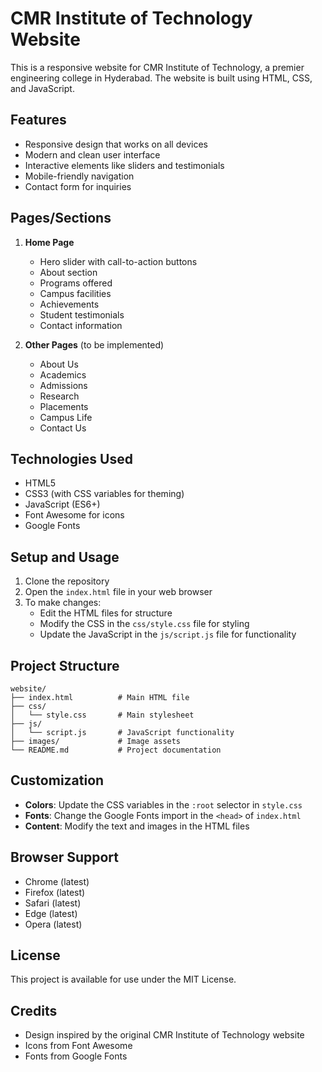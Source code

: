 # CMR Institute of Technology Website

This is a responsive website for CMR Institute of Technology, a premier engineering college in Hyderabad. The website is built using HTML, CSS, and JavaScript.

## Features

- Responsive design that works on all devices
- Modern and clean user interface
- Interactive elements like sliders and testimonials
- Mobile-friendly navigation
- Contact form for inquiries

## Pages/Sections

1. **Home Page**
   - Hero slider with call-to-action buttons
   - About section
   - Programs offered
   - Campus facilities
   - Achievements
   - Student testimonials
   - Contact information

2. **Other Pages** (to be implemented)
   - About Us
   - Academics
   - Admissions
   - Research
   - Placements
   - Campus Life
   - Contact Us

## Technologies Used

- HTML5
- CSS3 (with CSS variables for theming)
- JavaScript (ES6+)
- Font Awesome for icons
- Google Fonts

## Setup and Usage

1. Clone the repository
2. Open the `index.html` file in your web browser
3. To make changes:
   - Edit the HTML files for structure
   - Modify the CSS in the `css/style.css` file for styling
   - Update the JavaScript in the `js/script.js` file for functionality

## Project Structure

```
website/
├── index.html          # Main HTML file
├── css/
│   └── style.css       # Main stylesheet
├── js/
│   └── script.js       # JavaScript functionality
├── images/             # Image assets
└── README.md           # Project documentation
```

## Customization

- **Colors**: Update the CSS variables in the `:root` selector in `style.css`
- **Fonts**: Change the Google Fonts import in the `<head>` of `index.html`
- **Content**: Modify the text and images in the HTML files

## Browser Support

- Chrome (latest)
- Firefox (latest)
- Safari (latest)
- Edge (latest)
- Opera (latest)

## License

This project is available for use under the MIT License.

## Credits

- Design inspired by the original CMR Institute of Technology website
- Icons from Font Awesome
- Fonts from Google Fonts 
